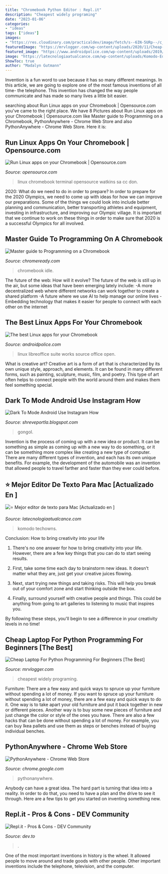 ```yaml
---
title: "Chromebook Python Editor : Repl.it"
description: "Cheapest widely programing"
date: "2023-01-06"
categories:
- "ideas"
tags: ["ideas"]
images:
- "https://res.cloudinary.com/practicaldev/image/fetch/s--6IN-5URp--/c_imagga_scale,f_auto,fl_progressive,h_500,q_auto,w_1000/https://thepracticaldev.s3.amazonaws.com/i/rvh2vnordsqi61b1pcun.png"
featuredImage: "https://mrvlogger.com/wp-content/uploads/2020/11/Cheap-Laptop-For-Python-Programming.jpg"
featured_image: "https://www.androidpolice.com/wp-content/uploads/2019/10/Screenshot-2020-05-06-at-4.23.19-PM.png.png"
image: "https://latecnologiaatualcance.com/wp-content/uploads/Komodo-Edit-1.jpg"
ShowToc: true
author: "Madalyn Gutmann"
---
```



Invention is a fun word to use because it has so many different meanings. In this article, we are going to explore one of the most famous inventions of all time- the telephone. This invention has changed the way people communicate and has made so many lives a little bit easier.

	

		
searching about Run Linux apps on your Chromebook | Opensource.com you've came to the right place. We have 8 Pictures about Run Linux apps on your Chromebook | Opensource.com like Master guide to Programming on a Chromebook, PythonAnywhere - Chrome Web Store and also PythonAnywhere - Chrome Web Store. Here it is:
		
    
## Run Linux Apps On Your Chromebook | Opensource.com

<img loading=lazy src="https://opensource.com/sites/default/files/uploads/chromebook-linux-terminal.png" onerror="this.onerror=null;this.src='https://tse3.mm.bing.net/th?id=OIP.Bw-47RfhA4neSq8EBYP9PwHaEN&amp;pid=15.1';" alt="Run Linux apps on your Chromebook | Opensource.com">

_Source: opensource.com_

>linux chromebook terminal opensource watkins sa cc don. 

	

2020: What do we need to do in order to prepare?
In order to prepare for the 2020 Olympics, we need to come up with ideas for how we can improve our preparations. Some of the things we could look into include better planning and communication, better transporting athletes and equipment, investing in infrastructure, and improving our Olympic village. It is important that we continue to work on these things in order to make sure that 2020 is a successful Olympics for all involved.

    
## Master Guide To Programming On A Chromebook

<img loading=lazy src="https://786647.smushcdn.com/1501109/wp-content/uploads/sites/3/2021/05/Screenshot-2021-06-07-12.20.01-AM.png?lossy=1&amp;strip=1&amp;webp=1" onerror="this.onerror=null;this.src='https://tse1.mm.bing.net/th?id=OIP.pe0gCiMPSgbQ4253n4xA8QAAAA&amp;pid=15.1';" alt="Master guide to Programming on a Chromebook">

_Source: chromeready.com_

>chromebook idle. 

	

The future of the web: How will it evolve?
The future of the web is still up in the air, but some ideas that have been emerging lately include: 
-A more decentralized web where different networks can work together to create a shared platform 
-A future where we use AI to help manage our online lives 
-Embedding technology that makes it easier for people to connect with each other on the internet

    
## The Best Linux Apps For Your Chromebook

<img loading=lazy src="https://www.androidpolice.com/wp-content/uploads/2019/10/Screenshot-2020-05-06-at-4.23.19-PM.png.png" onerror="this.onerror=null;this.src='https://tse3.mm.bing.net/th?id=OIP.DNv5nrZBe4Y5lUpOgIaEFwHaEK&amp;pid=15.1';" alt="The best Linux apps for your Chromebook">

_Source: androidpolice.com_

>linux libreoffice suite works source office open. 

	

What is creative art?
Creative art is a form of art that is characterized by its own unique style, approach, and elements. It can be found in many different forms, such as painting, sculpture, music, film, and poetry. This type of art often helps to connect people with the world around them and makes them feel something special.

    
## Dark To Mode Android Use Instagram How

<img loading=lazy src="https://www.instafollowers.co/blog/wp-content/uploads/2020/02/how-to-turn-on-dark-mode-on-instagram.jpg" onerror="this.onerror=null;this.src='https://tse4.mm.bing.net/th?id=OIP.rrWgG3Vw6FIa9JxKswSVhAHaE8&amp;pid=15.1';" alt="Dark To Mode Android Use Instagram How">

_Source: shreveportla.blogspot.com_

>gongol. 

	

Invention is the process of coming up with a new idea or product. It can be something as simple as coming up with a new way to do something, or it can be something more complex like creating a new type of computer. There are many different types of invention, and each has its own unique benefits. For example, the development of the automobile was an invention that allowed people to travel farther and faster than they ever could before.

    
## ⭐ Mejor Editor De Texto Para Mac [Actualizado En ]

<img loading=lazy src="https://latecnologiaatualcance.com/wp-content/uploads/Komodo-Edit-1.jpg" onerror="this.onerror=null;this.src='https://tse2.mm.bing.net/th?id=OIP.kj6FfioJd6A4k8wKWzib2QHaF8&amp;pid=15.1';" alt="⭐ Mejor editor de texto para Mac [Actualizado en ]">

_Source: latecnologiaatualcance.com_

>komodo techowns. 

	

Conclusion: How to bring creativity into your life
1. There's no one answer for how to bring creativity into your life. However, there are a few key things that you can do to start seeing results.
2. First, take some time each day to brainstorm new ideas. It doesn't matter what they are, just get your creative juices flowing.

3. Next, start trying new things and taking risks. This will help you break out of your comfort zone and start thinking outside the box.

4. Finally, surround yourself with creative people and things. This could be anything from going to art galleries to listening to music that inspires you.

By following these steps, you'll begin to see a difference in your creativity levels in no time!

    
## Cheap Laptop For Python Programming For Beginners [The Best]

<img loading=lazy src="https://mrvlogger.com/wp-content/uploads/2020/11/Cheap-Laptop-For-Python-Programming.jpg" onerror="this.onerror=null;this.src='https://tse3.mm.bing.net/th?id=OIP.58IBlfKCirodnPs1zHj_5AHaDg&amp;pid=15.1';" alt="Cheap Laptop For Python Programming For Beginners [The Best]">

_Source: mrvlogger.com_

>cheapest widely programing. 

	

Furniture: There are a few easy and quick ways to spruce up your furniture without spending a lot of money.
If you want to spruce up your furniture without spending a lot of money, there are a few easy and quick ways to do it. One way is to take apart your old furniture and put it back together in new or different pieces. Another way is to buy some new pieces of furniture and just change the color or style of the ones you have. There are also a few hacks that can be done without spending a lot of money. For example, you can buy Ikea pallets and use them as steps or benches instead of buying individual benches.

    
## PythonAnywhere - Chrome Web Store

<img loading=lazy src="https://lh3.googleusercontent.com/gS1f5dVjpecv-Ca98YE2jwjTL-dMQUiNqBrJRdbkKBCqjvTM13erzgpSnXlgy2pZ2E9X_H214ZUyiiB1ELehWZTiZh4=w640-h400-e365-rj-sc0x00ffffff" onerror="this.onerror=null;this.src='https://tse4.mm.bing.net/th?id=OIP.gbhAUDqazAohlhZXMn9w5wHaEo&amp;pid=15.1';" alt="PythonAnywhere - Chrome Web Store">

_Source: chrome.google.com_

>pythonanywhere. 

	

Anybody can have a great idea. The hard part is turning that idea into a reality. In order to do that, you need to have a plan and the drive to see it through. Here are a few tips to get you started on inventing something new.

    
## Repl.it - Pros &amp; Cons - DEV Community

<img loading=lazy src="https://res.cloudinary.com/practicaldev/image/fetch/s--6IN-5URp--/c_imagga_scale,f_auto,fl_progressive,h_500,q_auto,w_1000/https://thepracticaldev.s3.amazonaws.com/i/rvh2vnordsqi61b1pcun.png" onerror="this.onerror=null;this.src='https://tse3.mm.bing.net/th?id=OIP.PFQ4TYWiyhL_U5duhY37gAHaDt&amp;pid=15.1';" alt="Repl.it - Pros &amp; Cons - DEV Community">

_Source: dev.to_

>. 

	

One of the most important inventions in history is the wheel. It allowed people to move around and trade goods with other people. Other important inventions include the telephone, television, and the computer.

